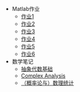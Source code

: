 * Matlab作业
  * [作业1](md草稿/王家乐作业1)
  * [作业2](md草稿/王家乐作业2)
  * [作业3](md草稿/王家乐作业3)
  * [作业4](md草稿/王家乐作业4)
  * [作业5](md草稿/王家乐作业5)
  * [作业6](md草稿/王家乐作业6)
* 数学笔记
  * [抽象代数基础](Algebra/main.md)
  * [Complex Analysis](Complex%20Analysis.md)
  * [（概率论与）数理统计](概统.md)
